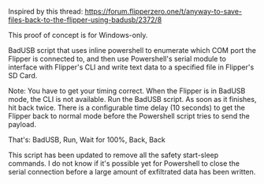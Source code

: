 Inspired by this thread: https://forum.flipperzero.one/t/anyway-to-save-files-back-to-the-flipper-using-badusb/2372/8

This proof of concept is for Windows-only.

BadUSB script that uses inline powershell to enumerate which COM port the Flipper is connected to,
and then use Powershell's serial module to interface with Flipper's CLI and write text data to a specified file in Flipper's SD Card.

Note: You have to get your timing correct.  When the Flipper is in BadUSB mode, the CLI is not available. 
Run the BadUSB script. As soon as it finishes, hit back twice. There is a configurable time delay (10 seconds)
to get the Flipper back to normal mode before the Powershell script tries to send the payload.

That's: BadUSB, Run, Wait for 100%, Back, Back

This script has been updated to remove all the safety start-sleep commands.  I do not know if it's possible yet for Powershell to close the serial connection before a large amount of exfiltrated data has been written.
